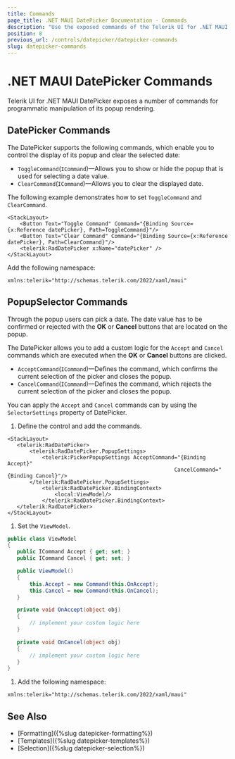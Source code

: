 ```yaml
---
title: Commands
page_title: .NET MAUI DatePicker Documentation - Commands
description: "Use the exposed commands of the Telerik UI for .NET MAUI DatePicker to programmatically manipulate the display of its popup and clear selected dates or accept or cancel the date selection."
position: 8
previous_url: /controls/datepicker/datepicker-commands
slug: datepicker-commands
---
```


# .NET MAUI DatePicker Commands

Telerik UI for .NET MAUI DatePicker exposes a number of commands for programmatic manipulation of its popup rendering.  

## DatePicker Commands

The DatePicker supports the following commands, which enable you to control the display of its popup and clear the selected date:

* `ToggleCommand`(`ICommand`)&mdash;Allows you to show or hide the popup that is used for selecting a date value.
* `ClearCommand`(`ICommand`)&mdash;Allows you to clear the displayed date.

The following example demonstrates how to set `ToggleCommand` and `ClearCommand`.

```XAML
<StackLayout>
	<Button Text="Toggle Command" Command="{Binding Source={x:Reference datePicker}, Path=ToggleCommand}"/>
	<Button Text="Clear Command" Command="{Binding Source={x:Reference datePicker}, Path=ClearCommand}"/>
	<telerik:RadDatePicker x:Name="datePicker" />
</StackLayout>
```

Add the following namespace:

```XAML
xmlns:telerik="http://schemas.telerik.com/2022/xaml/maui"
```

## PopupSelector Commands

Through the popup users can pick a date. The date value has to be confirmed or rejected with the **OK** or **Cancel** buttons that are located on the popup.

The DatePicker allows you to add a custom logic for the `Accept` and `Cancel` commands which are executed when the **OK** or **Cancel** buttons are clicked.

* `AcceptCommand`(`ICommand`)&mdash;Defines the command, which confirms the current selection of the picker and closes the popup.
* `CancelCommand`(`ICommand`)&mdash;Defines the command, which rejects the current selection of the picker and closes the popup.

You can apply the `Accept` and `Cancel` commands can by using the `SelectorSettings` property of DatePicker.

1. Define the control and add the commands.

 ```XAML
<StackLayout>
    <telerik:RadDatePicker>
        <telerik:RadDatePicker.PopupSettings>
            <telerik:PickerPopupSettings AcceptCommand="{Binding Accept}"
                                                      CancelCommand="{Binding Cancel}"/>
        </telerik:RadDatePicker.PopupSettings>
            <telerik:RadDatePicker.BindingContext>
                <local:ViewModel/>
            </telerik:RadDatePicker.BindingContext>
    </telerik:RadDatePicker>
</StackLayout>
 ```

1. Set the `ViewModel`.

 ```C#
public class ViewModel
{
    public ICommand Accept { get; set; }
    public ICommand Cancel { get; set; }

    public ViewModel()
    {
        this.Accept = new Command(this.OnAccept);
        this.Cancel = new Command(this.OnCancel);
    }

    private void OnAccept(object obj)
    {
        // implement your custom logic here
    }

    private void OnCancel(object obj)
    {
        // implement your custom logic here
    }
}
 ```

1. Add the following namespace:

 ```XAML
xmlns:telerik="http://schemas.telerik.com/2022/xaml/maui"
 ```

## See Also

- [Formatting]({%slug datepicker-formatting%})
- [Templates]({%slug datepicker-templates%})
- [Selection]({%slug datepicker-selection%})
